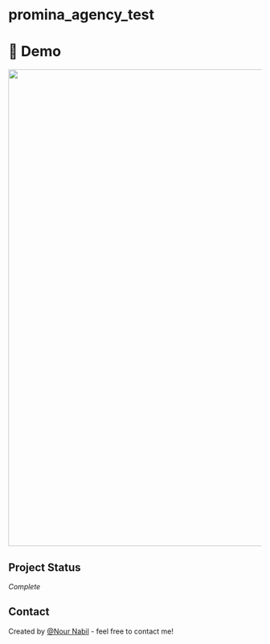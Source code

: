 # promina_agency_test

# 🎥 Demo
<img src="https://github.com/NourNabil2/promina_agency_task/blob/main/Video_Demo/demo.gif" width="1920" height="950">

   ## Project Status
   _Complete_
   
   ## Contact
Created by [@Nour Nabil](https://github.com/NourNabil2) - feel free to contact me!
